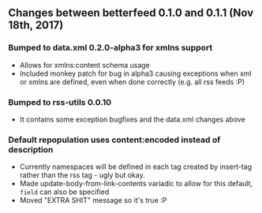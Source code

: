 ## Changes between betterfeed 0.1.0 and 0.1.1 (Nov 18th, 2017)
### Bumped to data.xml 0.2.0-alpha3 for xmlns support
* Allows for xmlns:content schema usage
* Included monkey patch for bug in alpha3 causing exceptions when xml or xmlns
  are defined, even when done correctly (e.g. all rss feeds :P)

### Bumped to rss-utils 0.0.10
* It contains some exception bugfixes and the data.xml changes above

### Default repopulation uses content:encoded instead of description
* Currently namespaces will be defined in each tag created by insert-tag rather
  than the rss tag - ugly but okay.
* Made update-body-from-link-contents variadic to allow for this default,
  `field` can also be specified
* Moved "EXTRA SHIT" message so it's true :P
